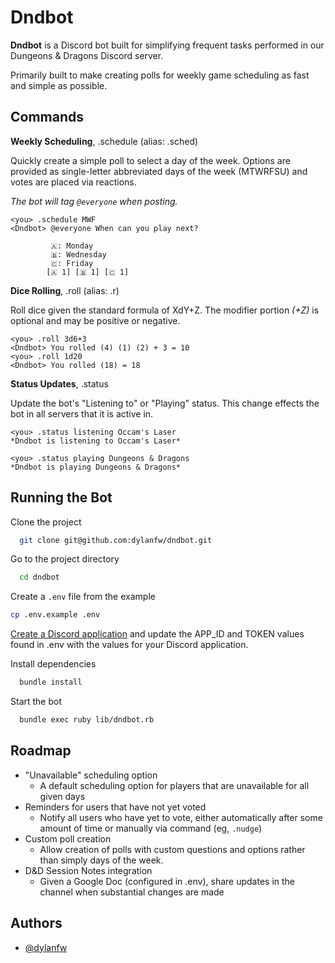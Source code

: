 
# Dndbot

**Dndbot** is a Discord bot built for simplifying frequent tasks performed in our Dungeons & Dragons Discord server.

Primarily built to make creating polls for weekly game scheduling as fast and simple as possible.



## Commands

**Weekly Scheduling**, .schedule (alias: .sched)

Quickly create a simple poll to select a day of the week.
Options are provided as single-letter abbreviated days of the week (MTWRFSU) and 
votes are placed via reactions. 

*The bot will tag `@everyone` when posting.*

```
<you> .schedule MWF
<Dndbot> @everyone When can you play next?

         🇦: Monday
         🇧: Wednesday
         🇨: Friday
        [🇦 1] [🇧 1] [🇨 1]
```

**Dice Rolling**, .roll (alias: .r)

Roll dice given the standard formula of XdY+Z.
The modifier portion *(+Z)* is optional and may be positive or negative.
```
<you> .roll 3d6+3
<Dndbot> You rolled (4) (1) (2) + 3 = 10
<you> .roll 1d20
<Dndbot> You rolled (18) = 18
```

**Status Updates**, .status

Update the bot's "Listening to" or "Playing" status. 
This change effects the bot in all servers that it is active in.

```
<you> .status listening Occam's Laser
*Dndbot is listening to Occam's Laser*

<you> .status playing Dungeons & Dragons
*Dndbot is playing Dungeons & Dragons*
```


## Running the Bot

Clone the project

```bash
  git clone git@github.com:dylanfw/dndbot.git
```

Go to the project directory

```bash
  cd dndbot
```

Create a `.env` file from the example

```bash
cp .env.example .env
```

[Create a Discord application](https://discord.com/developers/applications) 
and update the APP_ID and TOKEN values found in .env with the values for your
Discord application.

Install dependencies

```bash
  bundle install
```

Start the bot

```bash
  bundle exec ruby lib/dndbot.rb
```


## Roadmap

- "Unavailable" scheduling option
  - A default scheduling option for players that are unavailable for all given days
- Reminders for users that have not yet voted
  - Notify all users who have yet to vote, either automatically after some amount of time or manually via command (eg, `.nudge`)
- Custom poll creation
  - Allow creation of polls with custom questions and options rather than simply days of the week.
- D&D Session Notes integration
  - Given a Google Doc (configured in .env), share updates in the channel when substantial changes are made



## Authors

- [@dylanfw](https://www.github.com/dylanfw)

